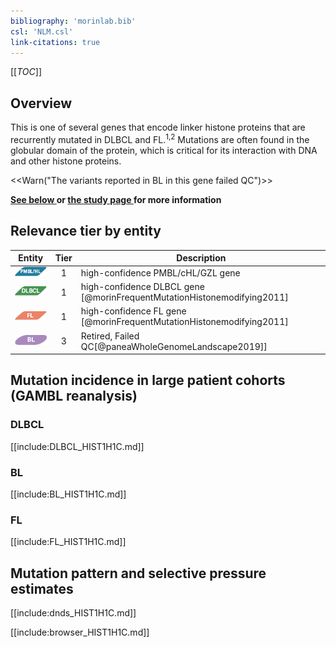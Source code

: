 ```yaml
---
bibliography: 'morinlab.bib'
csl: 'NLM.csl'
link-citations: true
---
```

[[_TOC_]]

## Overview

This is one of several genes that encode linker histone proteins that are recurrently mutated in DLBCL and FL.<sup>1,2</sup> Mutations are often found in the globular domain of the protein, which is critical for its interaction with DNA and other histone proteins. 

<<Warn("The variants reported in BL in this gene failed QC")>>

**[See below ](#representative-mutations) or [the study page ](papers/paneaWholeGenomeLandscape2019.md#tier-2) for more information**



## Relevance tier by entity

|Entity|Tier|Description                           |
|:------:|:----:|--------------------------------------|
|![PMBL](images/icons/PMBL_tier1.png)|1|high-confidence PMBL/cHL/GZL gene|
|![DLBCL](images/icons/DLBCL_tier1.png) |1   |high-confidence DLBCL gene            [@morinFrequentMutationHistonemodifying2011]|
|![FL](images/icons/FL_tier1.png)    |1   |high-confidence FL gene               [@morinFrequentMutationHistonemodifying2011]|
|![BL](images/icons/BL_tier2.png)    |3   |Retired, Failed QC[@paneaWholeGenomeLandscape2019]]|

## Mutation incidence in large patient cohorts (GAMBL reanalysis)

### DLBCL
[[include:DLBCL_HIST1H1C.md]]

### BL

[[include:BL_HIST1H1C.md]]

### FL

[[include:FL_HIST1H1C.md]]

## Mutation pattern and selective pressure estimates

[[include:dnds_HIST1H1C.md]]


[[include:browser_HIST1H1C.md]]

